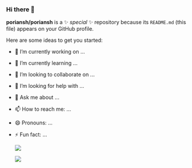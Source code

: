 ### Hi there 👋


**poriansh/poriansh** is a ✨ _special_ ✨ repository because its `README.md` (this file) appears on your GitHub profile.

Here are some ideas to get you started:

- 🔭 I’m currently working on ...
- 🌱 I’m currently learning ...
- 👯 I’m looking to collaborate on ...
- 🤔 I’m looking for help with ...
- 💬 Ask me about ...
- 📫 How to reach me: ...
- 😄 Pronouns: ...
- ⚡ Fun fact: ...

  ![](https://github-readme-stats.vercel.app/api?username=anuraghazra&show_icons=true&bg_color=00000000)


    ![](https://github-readme-stats.vercel.app/api/top-langs/?username=poriansh&hide_progress=true)
  
